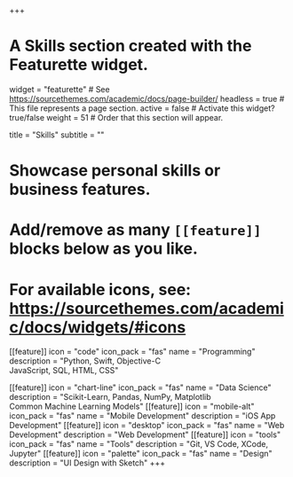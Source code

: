 +++
# A Skills section created with the Featurette widget.
widget = "featurette"  # See https://sourcethemes.com/academic/docs/page-builder/
headless = true  # This file represents a page section.
active = false  # Activate this widget? true/false
weight = 51  # Order that this section will appear.

title = "Skills"
subtitle = ""

# Showcase personal skills or business features.
# 
# Add/remove as many `[[feature]]` blocks below as you like.
# 
# For available icons, see: https://sourcethemes.com/academic/docs/widgets/#icons

[[feature]]
  icon = "code"
  icon_pack = "fas"
  name = "Programming"
  description = "Python, Swift, Objective-C<br>JavaScript, SQL, HTML, CSS"
  
[[feature]]
  icon = "chart-line"
  icon_pack = "fas"
  name = "Data Science"
  description = "Scikit-Learn, Pandas, NumPy, Matplotlib<br>Common Machine Learning Models"
[[feature]]
  icon = "mobile-alt"
  icon_pack = "fas"
  name = "Mobile Development"
  description = "iOS App Development"
[[feature]]
  icon = "desktop"
  icon_pack = "fas"
  name = "Web Development"
  description = "Web Development"
[[feature]]
  icon = "tools"
  icon_pack = "fas"
  name = "Tools"
  description = "Git, VS Code, XCode, Jupyter"
[[feature]]
  icon = "palette"
  icon_pack = "fas"
  name = "Design"
  description = "UI Design with Sketch"
+++
